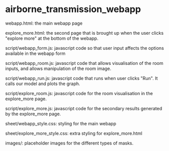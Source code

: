 # airborne_transmission_webapp

webapp.html:
the main webapp page


explore_more.html:
the second page that is brought up when the user clicks "explore more" at the bottom of the webapp.


script/webapp_form.js:
javascript code so that user input affects the options available in the webapp form

script/webapp_room.js: 
javascript code that allows visualisation of the room inputs, and allows manipulation of the room image.

script/webapp_run.js:
javascript code that runs when user clicks "Run". It calls our model and plots the graph.

script/explore_room.js:
javascript code for the room visualisation in the explore_more page.

script/explore_more.js:
javascript code for the secondary results generated by the explore_more page.


sheet/webapp_style.css:
styling for the main webapp

sheet/explore_more_style.css:
extra styling for explore_more.html

images/:
placeholder images for the different types of masks.
